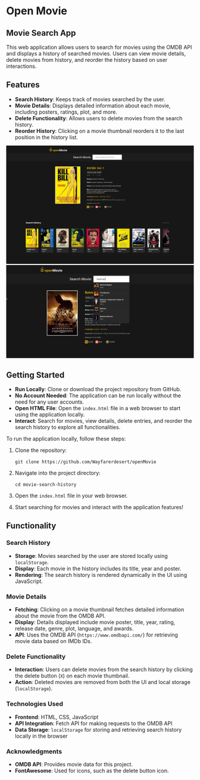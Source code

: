 # Open Movie

## Movie Search App

This web application allows users to search for movies using the OMDB API and displays a history of searched movies. Users can view movie details, delete movies from history, and reorder the history based on user interactions.

## Features

- **Search History**: Keeps track of movies searched by the user.
- **Movie Details**: Displays detailed information about each movie, including posters, ratings, plot, and more.
- **Delete Functionality**: Allows users to delete movies from the search history.
- **Reorder History**: Clicking on a movie thumbnail reorders it to the last position in the history list.

![screenshot](./assets/screenshots/13-37.png)
![screenshot](./assets/screenshots/13-38.png)

## Getting Started

- **Run Locally**: Clone or download the project repository from GitHub.
- **No Account Needed**: The application can be run locally without the need for any user accounts.
- **Open HTML File**: Open the `index.html` file in a web browser to start using the application locally.
- **Interact**: Search for movies, view details, delete entries, and reorder the search history to explore all functionalities.

To run the application locally, follow these steps:

1. Clone the repository:

   ```
   git clone https://github.com/Wayfarerdesert/openMovie
   ```

2. Navigate into the project directory:

   ```
   cd movie-search-history
   ```

3. Open the `index.html` file in your web browser.

4. Start searching for movies and interact with the application features!

## Functionality

### Search History

- **Storage**: Movies searched by the user are stored locally using `localStorage`.
- **Display**: Each movie in the history includes its title, year and poster.
- **Rendering**: The search history is rendered dynamically in the UI using JavaScript.

### Movie Details

- **Fetching**: Clicking on a movie thumbnail fetches detailed information about the movie from the OMDB API.
- **Display**: Details displayed include movie poster, title, year, rating, release date, genre, plot, language, and awards.
- **API**: Uses the OMDB API (`https://www.omdbapi.com/`) for retrieving movie data based on IMDb IDs.

### Delete Functionality

- **Interaction**: Users can delete movies from the search history by clicking the delete button (`X`) on each movie thumbnail.
- **Action**: Deleted movies are removed from both the UI and local storage (`localStorage`).

### Technologies Used

- **Frontend**: HTML, CSS, JavaScript
- **API Integration**: Fetch API for making requests to the OMDB API
- **Data Storage**: `localStorage` for storing and retrieving search history locally in the browser

### Acknowledgments

- **OMDB API**: Provides movie data for this project.
- **FontAwesome**: Used for icons, such as the delete button icon.
